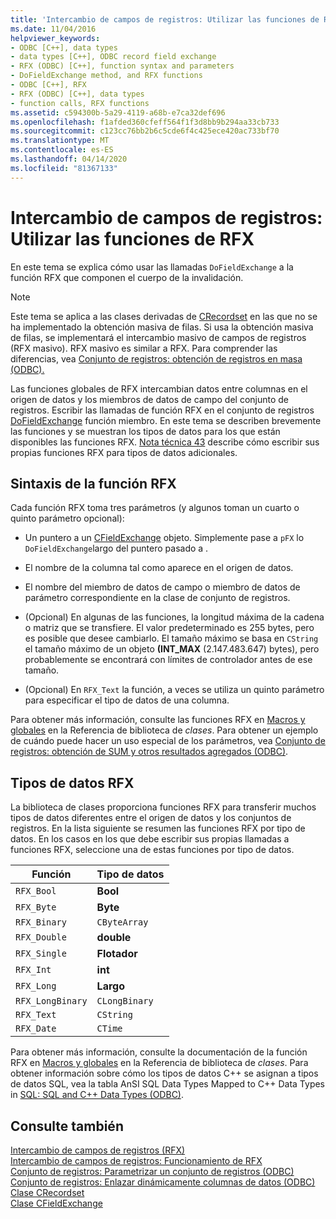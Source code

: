 ```yaml
---
title: 'Intercambio de campos de registros: Utilizar las funciones de RFX'
ms.date: 11/04/2016
helpviewer_keywords:
- ODBC [C++], data types
- data types [C++], ODBC record field exchange
- RFX (ODBC) [C++], function syntax and parameters
- DoFieldExchange method, and RFX functions
- ODBC [C++], RFX
- RFX (ODBC) [C++], data types
- function calls, RFX functions
ms.assetid: c594300b-5a29-4119-a68b-e7ca32def696
ms.openlocfilehash: f1afded360cfeff564f1f3d8bb9b294aa33cb733
ms.sourcegitcommit: c123cc76bb2b6c5cde6f4c425ece420ac733bf70
ms.translationtype: MT
ms.contentlocale: es-ES
ms.lasthandoff: 04/14/2020
ms.locfileid: "81367133"
---
```

# <a name="record-field-exchange-using-the-rfx-functions"></a>Intercambio de campos de registros: Utilizar las funciones de RFX

En este tema se explica cómo usar las llamadas `DoFieldExchange` a la función RFX que componen el cuerpo de la invalidación.

> [!NOTE]
> Este tema se aplica a las clases derivadas de [CRecordset](../../mfc/reference/crecordset-class.md) en las que no se ha implementado la obtención masiva de filas. Si usa la obtención masiva de filas, se implementará el intercambio masivo de campos de registros (RFX masivo). RFX masivo es similar a RFX. Para comprender las diferencias, vea [Conjunto de registros: obtención de registros en masa (ODBC).](../../data/odbc/recordset-fetching-records-in-bulk-odbc.md)

Las funciones globales de RFX intercambian datos entre columnas en el origen de datos y los miembros de datos de campo del conjunto de registros. Escribir las llamadas de función RFX en el conjunto de registros [DoFieldExchange](../../mfc/reference/crecordset-class.md#dofieldexchange) función miembro. En este tema se describen brevemente las funciones y se muestran los tipos de datos para los que están disponibles las funciones RFX. [Nota técnica 43](../../mfc/tn043-rfx-routines.md) describe cómo escribir sus propias funciones RFX para tipos de datos adicionales.

## <a name="rfx-function-syntax"></a><a name="_core_rfx_function_syntax"></a>Sintaxis de la función RFX

Cada función RFX toma tres parámetros (y algunos toman un cuarto o quinto parámetro opcional):

- Un puntero a un [CFieldExchange](../../mfc/reference/cfieldexchange-class.md) objeto. Simplemente pase a `pFX` lo `DoFieldExchange`largo del puntero pasado a .

- El nombre de la columna tal como aparece en el origen de datos.

- El nombre del miembro de datos de campo o miembro de datos de parámetro correspondiente en la clase de conjunto de registros.

- (Opcional) En algunas de las funciones, la longitud máxima de la cadena o matriz que se transfiere. El valor predeterminado es 255 bytes, pero es posible que desee cambiarlo. El tamaño máximo se basa en `CString` el tamaño máximo de un objeto **(INT_MAX** (2.147.483.647) bytes), pero probablemente se encontrará con límites de controlador antes de ese tamaño.

- (Opcional) En `RFX_Text` la función, a veces se utiliza un quinto parámetro para especificar el tipo de datos de una columna.

Para obtener más información, consulte las funciones RFX en [Macros y globales](../../mfc/reference/mfc-macros-and-globals.md) en la Referencia de biblioteca de *clases*. Para obtener un ejemplo de cuándo puede hacer un uso especial de los parámetros, vea [Conjunto de registros: obtención de SUM y otros resultados agregados (ODBC)](../../data/odbc/recordset-obtaining-sums-and-other-aggregate-results-odbc.md).

## <a name="rfx-data-types"></a><a name="_core_rfx_data_types"></a>Tipos de datos RFX

La biblioteca de clases proporciona funciones RFX para transferir muchos tipos de datos diferentes entre el origen de datos y los conjuntos de registros. En la lista siguiente se resumen las funciones RFX por tipo de datos. En los casos en los que debe escribir sus propias llamadas a funciones RFX, seleccione una de estas funciones por tipo de datos.

|Función|Tipo de datos|
|--------------|---------------|
|`RFX_Bool`|**Bool**|
|`RFX_Byte`|**Byte**|
|`RFX_Binary`|`CByteArray`|
|`RFX_Double`|**double**|
|`RFX_Single`|**Flotador**|
|`RFX_Int`|**int**|
|`RFX_Long`|**Largo**|
|`RFX_LongBinary`|`CLongBinary`|
|`RFX_Text`|`CString`|
|`RFX_Date`|`CTime`|

Para obtener más información, consulte la documentación de la función RFX en [Macros y globales](../../mfc/reference/mfc-macros-and-globals.md) en la Referencia de biblioteca de *clases*. Para obtener información sobre cómo los tipos de datos C++ se asignan a tipos de datos SQL, vea la tabla AnSI SQL Data Types Mapped to C++ Data Types in [SQL: SQL and C++ Data Types (ODBC)](../../data/odbc/sql-sql-and-cpp-data-types-odbc.md).

## <a name="see-also"></a>Consulte también

[Intercambio de campos de registros (RFX)](../../data/odbc/record-field-exchange-rfx.md)<br/>
[Intercambio de campos de registros: Funcionamiento de RFX](../../data/odbc/record-field-exchange-how-rfx-works.md)<br/>
[Conjunto de registros: Parametrizar un conjunto de registros (ODBC)](../../data/odbc/recordset-parameterizing-a-recordset-odbc.md)<br/>
[Conjunto de registros: Enlazar dinámicamente columnas de datos (ODBC)](../../data/odbc/recordset-dynamically-binding-data-columns-odbc.md)<br/>
[Clase CRecordset](../../mfc/reference/crecordset-class.md)<br/>
[Clase CFieldExchange](../../mfc/reference/cfieldexchange-class.md)
